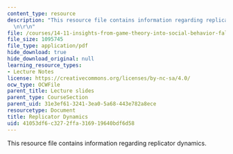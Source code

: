 ```yaml
---
content_type: resource
description: "This resource file contains information regarding replicator dynamics.\r\
  \n\r\n"
file: /courses/14-11-insights-from-game-theory-into-social-behavior-fall-2013/41053df6c3272ffa316919640bdf6d58_MIT14_11F13_Replica_dynam.pdf
file_size: 1095745
file_type: application/pdf
hide_download: true
hide_download_original: null
learning_resource_types:
- Lecture Notes
license: https://creativecommons.org/licenses/by-nc-sa/4.0/
ocw_type: OCWFile
parent_title: Lecture slides
parent_type: CourseSection
parent_uid: 31e3ef61-3241-3ea0-5a68-443e782a8ece
resourcetype: Document
title: Replicator Dynamics
uid: 41053df6-c327-2ffa-3169-19640bdf6d58
---
```

This resource file contains information regarding replicator dynamics.

